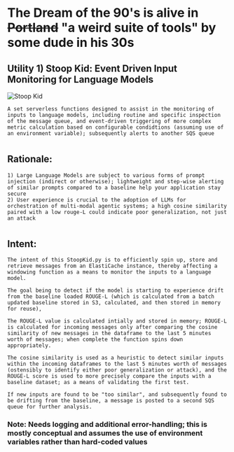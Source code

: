 # The Dream of the 90's is alive in ~~Portland~~ "a weird suite of tools" by some dude in his 30s
## Utility 1) Stoop Kid: Event Driven Input Monitoring for Language Models

![Stoop Kid](https://static.wikia.nocookie.net/heyarnold/images/a/a3/59e904f1d075f61ca93baa81.PNG/revision/latest?cb=20171105193956 "Stoop Kid")


    A set serverless functions designed to assist in the monitoring of inputs to language models, including routine and specific inspection of the message queue, and event-driven triggering of more complex metric calculation based on configurable condidtions (assuming use of an environment variable); subsequently alerts to another SQS queue

#
## Rationale:

    1) Large Language Models are subject to various forms of prompt injection (indirect or otherwise); lightweight and step-wise alerting of similar prompts compared to a baseline help your application stay secure
    2) User experience is crucial to the adoption of LLMs for orchestration of multi-modal agentic systems; a high cosine similarity paired with a low rouge-L could indicate poor generalization, not just an attack

#
## Intent:

    The intent of this StoopKid.py is to efficiently spin up, store and retrieve messages from an ElastiCache instance, thereby affecting a windowing function as a means to monitor the inputs to a language model. 

    The goal being to detect if the model is starting to experience drift from the baseline loaded ROUGE-L (which is calculated from a batch updated baseline stored in S3, calculated, and then stored in memory for reuse),
    
    The ROUGE-L value is calculated intially and stored in memory; ROUGE-L is calculated for incoming messages only after comparing the cosine similarity of new messages in the dataframe to the last 5 minutes worth of messages; when complete the function spins down appropriately. 

    The cosine similarity is used as a heuristic to detect similar inputs within the incoming dataframes to the last 5 minutes worth of messages (ostensibly to identify either poor generalization or attack), and the ROUGE-L score is used to more precisely compare the inputs with a baseline dataset; as a means of validating the first test. 

    If new inputs are found to be "too similar", and subsequently found to be drifting from the baseline, a message is posted to a second SQS queue for further analysis.

### Note: Needs logging and additional error-handling; this is mostly conceptual and assumes the use of environment variables rather than hard-coded values
